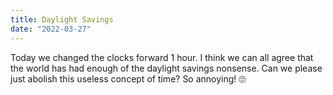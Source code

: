```yaml
---
title: Daylight Savings 
date: "2022-03-27"
---
```


Today we changed the clocks forward 1 hour. I think we can all agree that the world has had enough of the daylight savings nonsense. Can we please just abolish this useless concept of time? So annoying! 🙄  
